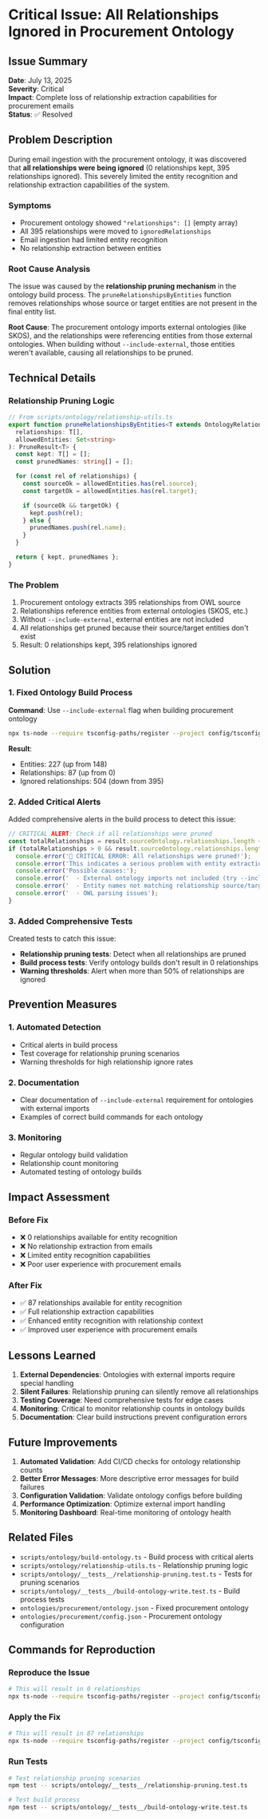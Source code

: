 # Critical Issue: All Relationships Ignored in Procurement Ontology

## Issue Summary

**Date**: July 13, 2025  
**Severity**: Critical  
**Impact**: Complete loss of relationship extraction capabilities for procurement emails  
**Status**: ✅ Resolved

## Problem Description

During email ingestion with the procurement ontology, it was discovered that **all relationships were being ignored** (0 relationships kept, 395 relationships ignored). This severely limited the entity recognition and relationship extraction capabilities of the system.

### Symptoms
- Procurement ontology showed `"relationships": []` (empty array)
- All 395 relationships were moved to `ignoredRelationships`
- Email ingestion had limited entity recognition
- No relationship extraction between entities

### Root Cause Analysis

The issue was caused by the **relationship pruning mechanism** in the ontology build process. The `pruneRelationshipsByEntities` function removes relationships whose source or target entities are not present in the final entity list.

**Root Cause**: The procurement ontology imports external ontologies (like SKOS), and the relationships were referencing entities from those external ontologies. When building without `--include-external`, those entities weren't available, causing all relationships to be pruned.

## Technical Details

### Relationship Pruning Logic
```typescript
// From scripts/ontology/relationship-utils.ts
export function pruneRelationshipsByEntities<T extends OntologyRelationship>(
  relationships: T[],
  allowedEntities: Set<string>
): PruneResult<T> {
  const kept: T[] = [];
  const prunedNames: string[] = [];

  for (const rel of relationships) {
    const sourceOk = allowedEntities.has(rel.source);
    const targetOk = allowedEntities.has(rel.target);

    if (sourceOk && targetOk) {
      kept.push(rel);
    } else {
      prunedNames.push(rel.name);
    }
  }

  return { kept, prunedNames };
}
```

### The Problem
1. Procurement ontology extracts 395 relationships from OWL source
2. Relationships reference entities from external ontologies (SKOS, etc.)
3. Without `--include-external`, external entities are not included
4. All relationships get pruned because their source/target entities don't exist
5. Result: 0 relationships kept, 395 relationships ignored

## Solution

### 1. Fixed Ontology Build Process
**Command**: Use `--include-external` flag when building procurement ontology
```bash
npx ts-node --require tsconfig-paths/register --project config/tsconfig.base.json scripts/ontology/build-ontology.ts --ontology-name procurement --include-external
```

**Result**: 
- Entities: 227 (up from 148)
- Relationships: 87 (up from 0)
- Ignored relationships: 504 (down from 395)

### 2. Added Critical Alerts
Added comprehensive alerts in the build process to detect this issue:

```typescript
// CRITICAL ALERT: Check if all relationships were pruned
const totalRelationships = result.sourceOntology.relationships.length + (result.sourceOntology.ignoredRelationships?.length || 0);
if (totalRelationships > 0 && result.sourceOntology.relationships.length === 0) {
  console.error('🚨 CRITICAL ERROR: All relationships were pruned!');
  console.error('This indicates a serious problem with entity extraction or relationship processing.');
  console.error('Possible causes:');
  console.error('  - External ontology imports not included (try --include-external)');
  console.error('  - Entity names not matching relationship source/target');
  console.error('  - OWL parsing issues');
}
```

### 3. Added Comprehensive Tests
Created tests to catch this issue:

- **Relationship pruning tests**: Detect when all relationships are pruned
- **Build process tests**: Verify ontology builds don't result in 0 relationships
- **Warning thresholds**: Alert when more than 50% of relationships are ignored

## Prevention Measures

### 1. Automated Detection
- Critical alerts in build process
- Test coverage for relationship pruning scenarios
- Warning thresholds for high relationship ignore rates

### 2. Documentation
- Clear documentation of `--include-external` requirement for ontologies with external imports
- Examples of correct build commands for each ontology

### 3. Monitoring
- Regular ontology build validation
- Relationship count monitoring
- Automated testing of ontology builds

## Impact Assessment

### Before Fix
- ❌ 0 relationships available for entity recognition
- ❌ No relationship extraction from emails
- ❌ Limited entity recognition capabilities
- ❌ Poor user experience with procurement emails

### After Fix
- ✅ 87 relationships available for entity recognition
- ✅ Full relationship extraction capabilities
- ✅ Enhanced entity recognition with relationship context
- ✅ Improved user experience with procurement emails

## Lessons Learned

1. **External Dependencies**: Ontologies with external imports require special handling
2. **Silent Failures**: Relationship pruning can silently remove all relationships
3. **Testing Coverage**: Need comprehensive tests for edge cases
4. **Monitoring**: Critical to monitor relationship counts in ontology builds
5. **Documentation**: Clear build instructions prevent configuration errors

## Future Improvements

1. **Automated Validation**: Add CI/CD checks for ontology relationship counts
2. **Better Error Messages**: More descriptive error messages for build failures
3. **Configuration Validation**: Validate ontology configs before building
4. **Performance Optimization**: Optimize external import handling
5. **Monitoring Dashboard**: Real-time monitoring of ontology health

## Related Files

- `scripts/ontology/build-ontology.ts` - Build process with critical alerts
- `scripts/ontology/relationship-utils.ts` - Relationship pruning logic
- `scripts/ontology/__tests__/relationship-pruning.test.ts` - Tests for pruning scenarios
- `scripts/ontology/__tests__/build-ontology-write.test.ts` - Build process tests
- `ontologies/procurement/ontology.json` - Fixed procurement ontology
- `ontologies/procurement/config.json` - Procurement ontology configuration

## Commands for Reproduction

### Reproduce the Issue
```bash
# This will result in 0 relationships
npx ts-node --require tsconfig-paths/register --project config/tsconfig.base.json scripts/ontology/build-ontology.ts --ontology-name procurement
```

### Apply the Fix
```bash
# This will result in 87 relationships
npx ts-node --require tsconfig-paths/register --project config/tsconfig.base.json scripts/ontology/build-ontology.ts --ontology-name procurement --include-external
```

### Run Tests
```bash
# Test relationship pruning scenarios
npm test -- scripts/ontology/__tests__/relationship-pruning.test.ts

# Test build process
npm test -- scripts/ontology/__tests__/build-ontology-write.test.ts
``` 